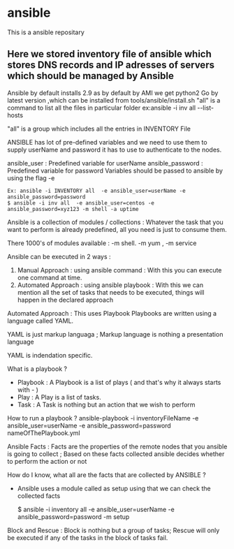 # ansible
This is a ansible repositary
## Here we stored inventory file of ansible which stores DNS records and IP adresses of servers which should be managed by Ansible
Ansible by default installs 2.9 as by default by AMI we get python2
Go by latest version ,which can be installed from tools/ansible/install.sh
"all" is a command to list all the files in particular folder
ex:ansible -i inv all --list-hosts

"all" is a group which includes all the entries in INVENTORY File

ANSIBLE has lot of pre-defined variables and we need to use them to supply userName and password it has to use to authenticate to the nodes.

ansible_user     : Predefined variable for userName
ansible_password : Predefined variable for password
Variables should be passed to ansible by using the flag -e 
    
    Ex: ansible -i INVENTORY all  -e ansible_user=userName -e ansible_password=password 
    $ ansible -i inv all  -e ansible_user=centos -e ansible_password=xyz123 -m shell -a uptime

Ansible is a collection of modules / collections : Whatever the task that you want to perform is already predefined, all you need is just to consume them.

There 1000's of modules available : -m shell. -m yum , -m service

Ansible can be executed in 2 ways :

1) Manual Approach      : using ansible command  : With this you can execute one command at time.
2) Automated Approach   : using ansible playbook : With this we can mention all the set of tasks that needs to be executed, things will happen in the declared approach 

Automated Approach : This uses Playbook
Playbooks are written using a language called YAML.

YAML is just  markup languaga ; Markup language is nothing a presentation language

YAML is indendation specific.

What is a playbook ?
* Playbook : A Playbook is a list of plays ( and that's why it always starts with - )
* Play     : A Play is a list of tasks.
* Task     : A Task is nothing but an action that we wish to perform

How to run a playbook ?
ansible-playbook -i inventoryFileName -e ansible_user=userName -e ansible_password=password nameOfThePlaybook.yml 

Ansible Facts :
Facts are the properties of the remote nodes that you ansible is going to collect ;  Based on these facts collected ansible decides whether to perform the action or not 

How do I know, what all are the facts that are collected by ANSIBLE ?

* Ansible uses a module called as setup using that we can check the collected facts 

    $ ansible -i inventory all -e ansible_user=userName -e ansible_password=password -m setup 

Block and Rescue :
Block is nothing but a group of tasks; Rescue will only be executed if any of the tasks in the block of tasks fail. 
